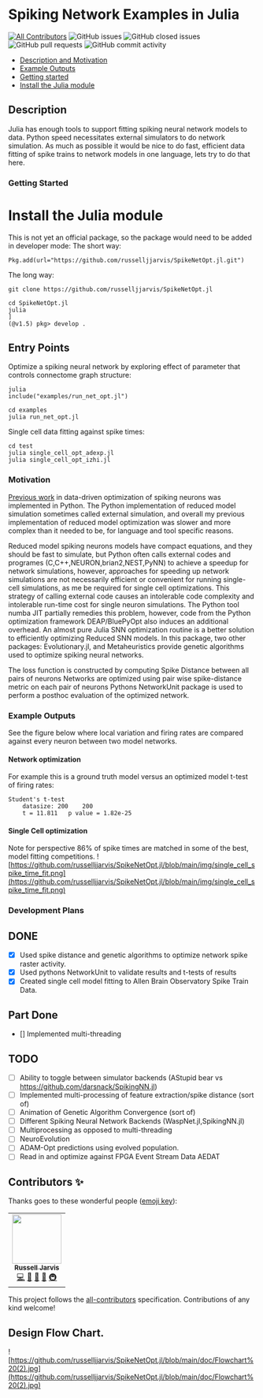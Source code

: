 # Spiking Network Examples in Julia
[![All Contributors](https://img.shields.io/badge/all_contributors-1-orange.svg?style=flat-square)](#contributors-)
![GitHub issues](https://img.shields.io/github/issues/russelljjarvis/SpikeNetOpt.jl.svg)
![GitHub closed issues](https://img.shields.io/github/issues-closed/russelljjarvis/SpikeNetOpt.jl.svg)
![GitHub pull requests](https://img.shields.io/github/issues-pr/russelljjarvis/SpikeNetOpt.jl.svg)
![GitHub commit activity](https://img.shields.io/github/commit-activity/m/russelljjarvis/SpikeNetOpt.jl.svg)

- [Description and Motivation](#Description)
- [Example Outputs](#Example-Outputs)
- [Getting started](#getting-started)
- [Install the Julia module](#Install-the-Julia-module)


## Description
Julia has enough tools to support fitting spiking neural network models to data. Python speed necessitates external simulators to do network simulation. As much as possible it would be nice to do fast, efficient data fitting of spike trains to network models in one language, lets try to do that here.

### Getting Started
# Install the Julia module
This is not yet an official package, so the package would need to be added in developer mode:
The short way:
```
Pkg.add(url="https://github.com/russelljjarvis/SpikeNetOpt.jl.git")
```

The long way:
```
git clone https://github.com/russelljjarvis/SpikeNetOpt.jl
```

```
cd SpikeNetOpt.jl
julia
]
(@v1.5) pkg> develop .

```
## Entry Points

Optimize a spiking neural network by exploring effect of parameter that controls connectome graph structure:
```
julia
include("examples/run_net_opt.jl")

```
```
cd examples
julia run_net_opt.jl
```

Single cell data fitting against spike times:
```
cd test
julia single_cell_opt_adexp.jl 
julia single_cell_opt_izhi.jl
```


### Motivation
[Previous work](https://github.com/russelljjarvis/BluePyOpt/blob/neuronunit_reduced_cells/examples/neuronunit/OptimizationMulitSpikingIzhikevichModel.ipynb) in data-driven optimization of spiking neurons was implemented in Python. The Python implementation of reduced model simulation sometimes called external simulation, and overall my previous implementation of reduced model optimization was slower and more complex than it needed to be, for language and tool specific reasons.

Reduced model spiking neurons models have compact equations, and they should be fast to simulate, but Python often calls external codes and programes (C,C++,NEURON,brian2,NEST,PyNN) to achieve a speedup for network simulations, however, approaches for speeding up network simulations are not necessarily efficient or convenient for running single-cell simulations, as me be required for single cell optimizations.  This strategy of calling external code causes an intolerable code complexity and intolerable run-time cost for single neuron simulations. The Python tool numba JIT partially remedies this problem, however, code from the Python optimization framework DEAP/BluePyOpt also induces an additional overhead. An almost pure Julia SNN optimization routine is a better solution to efficiently optimizing Reduced SNN models. In this package, two other packages: Evolutionary.jl, and Metaheuristics provide genetic algorithms used to optimize spiking neural networks.
 
The loss function is constructed by computing Spike Distance between all pairs of neurons
Networks are optimized using pair wise spike-distance metric on each pair of neurons
Pythons NetworkUnit package is used to perform a posthoc evaluation of the optimized network.


### Example Outputs
See the figure below where local variation and firing rates are compared against every neuron between two model networks.

#### Network optimization
For example this is a ground truth model versus an optimized model t-test of firing rates:
```
Student's t-test
	datasize: 200 	 200
	t = 11.811 	 p value = 1.82e-25
```
#### Single Cell optimization
Note for perspective 86% of spike times are matched in some of the best, model fitting competitions.
![https://github.com/russelljjarvis/SpikeNetOpt.jl/blob/main/img/single_cell_spike_time_fit.png](https://github.com/russelljjarvis/SpikeNetOpt.jl/blob/main/img/single_cell_spike_time_fit.png)


### Development Plans
## DONE

- [x] Used spike distance and genetic algorithms to optimize network spike raster activity.
- [x] Used pythons NetworkUnit to validate results and t-tests of results
- [x] Created single cell model fitting to Allen Brain Observatory Spike Train Data.
## Part Done
- [] Implemented multi-threading
## TODO
- [ ] Ability to toggle between simulator backends (AStupid bear vs https://github.com/darsnack/SpikingNN.jl)
- [ ] Implemented multi-processing of feature extraction/spike distance (sort of)
- [ ] Animation of Genetic Algorithm Convergence (sort of)
- [ ] Different Spiking Neural Network Backends (WaspNet.jl,SpikingNN.jl)
- [ ] Multiprocessing as opposed to multi-threading
- [ ] NeuroEvolution
- [ ] ADAM-Opt predictions using evolved population.
- [ ] Read in and optimize against FPGA Event Stream Data AEDAT

## Contributors ✨

Thanks goes to these wonderful people ([emoji key](https://allcontributors.org/docs/en/emoji-key)):

<!-- ALL-CONTRIBUTORS-LIST:START - Do not remove or modify this section -->
<!-- prettier-ignore-start -->
<!-- markdownlint-disable -->
<table>
  <tr>
    <td align="center"><a href="https://russelljjarvis.github.io/home/"><img src="https://avatars.githubusercontent.com/u/7786645?v=4?s=100" width="100px;" alt=""/><br /><sub><b>Russell Jarvis</b></sub></a><br /><a href="https://github.com/russelljjarvis/SpikeNetOpt.jl/commits?author=russelljjarvis" title="Code">💻</a> <a href="https://github.com/russelljjarvis/SpikeNetOpt.jl/commits?author=russelljjarvis" title="Documentation">📖</a> <a href="#ideas-russelljjarvis" title="Ideas, Planning, & Feedback">🤔</a> <a href="#design-russelljjarvis" title="Design">🎨</a> <a href="#infra-russelljjarvis" title="Infrastructure (Hosting, Build-Tools, etc)">🚇</a></td>
  </tr>
</table>

<!-- markdownlint-restore -->
<!-- prettier-ignore-end -->

<!-- ALL-CONTRIBUTORS-LIST:END -->

This project follows the [all-contributors](https://github.com/all-contributors/all-contributors) specification. Contributions of any kind welcome!

## Design Flow Chart.
![https://github.com/russelljjarvis/SpikeNetOpt.jl/blob/main/doc/Flowchart%20(2).jpg](https://github.com/russelljjarvis/SpikeNetOpt.jl/blob/main/doc/Flowchart%20(2).jpg)
